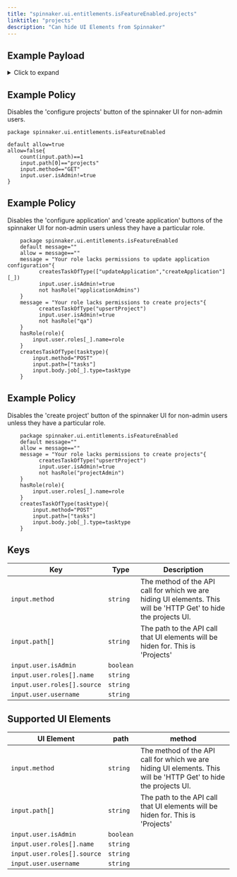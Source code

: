 ```yaml
---
title: "spinnaker.ui.entitlements.isFeatureEnabled.projects"
linktitle: "projects"
description: "Can hide UI Elements from Spinnaker"
---
```


## Example Payload

<details><summary>Click to expand</summary>

```json
{
  "input": {
    "body": {
      "": ""
    },
    "method": "GET",
    "path": [
      "projects"
    ],
    "user": {
      "isAdmin": false,
      "roles": [
        {
          "name": "armory-io",
          "source": "GITHUB_TEAMS"
        },
        {
          "name": "productmanagers",
          "source": "GITHUB_TEAMS"
        }
      ],
      "username": "myUserName"
    }
  }
}
```
</details>

## Example Policy
Disables the 'configure projects' button of the spinnaker UI for non-admin users.
```rego
package spinnaker.ui.entitlements.isFeatureEnabled

default allow=true
allow=false{
	count(input.path)==1
    input.path[0]=="projects"
    input.method=="GET"
    input.user.isAdmin!=true
}
```
## Example Policy
Disables the 'configure application' and 'create application' buttons of the spinnaker UI for non-admin users unless they have a particular role.
```rego
    package spinnaker.ui.entitlements.isFeatureEnabled
    default message=""
    allow = message==""
    message = "Your role lacks permissions to update application configuration"{
          createsTaskOfType(["updateApplication","createApplication"][_])
          input.user.isAdmin!=true
          not hasRole("applicationAdmins")
    }
    message = "Your role lacks permissions to create projects"{
          createsTaskOfType("upsertProject")
          input.user.isAdmin!=true
          not hasRole("qa")
    }
    hasRole(role){
        input.user.roles[_].name=role
    }
    createsTaskOfType(tasktype){
        input.method="POST"
        input.path=["tasks"]
        input.body.job[_].type=tasktype
    }
```
## Example Policy
Disables the 'create project' button of the spinnaker UI for non-admin users unless they have a particular role.
```rego
    package spinnaker.ui.entitlements.isFeatureEnabled
    default message=""
    allow = message==""
    message = "Your role lacks permissions to create projects"{
          createsTaskOfType("upsertProject")
          input.user.isAdmin!=true
          not hasRole("projectAdmin")
    }
    hasRole(role){
        input.user.roles[_].name=role
    }
    createsTaskOfType(tasktype){
        input.method="POST"
        input.path=["tasks"]
        input.body.job[_].type=tasktype
    }
```

## Keys

| Key                         | Type      | Description |
| --------------------------- | --------- | ----------- |
| `input.method`              | `string`  | The method of the API call for which we are hiding UI elements. This will be 'HTTP Get' to hide the projects UI.            |
| `input.path[]`              | `string`  | The path to the API call that UI elements will be hiden for. This is 'Projects'            |
| `input.user.isAdmin`        | `boolean` |             |
| `input.user.roles[].name`   | `string`  |             |
| `input.user.roles[].source` | `string`  |             |
| `input.user.username`       | `string`  |             |

## Supported UI Elements

| UI Element                         | path      | method |
| --------------------------- | --------- | ----------- |
| `input.method`              | `string`  | The method of the API call for which we are hiding UI elements. This will be 'HTTP Get' to hide the projects UI.            |
| `input.path[]`              | `string`  | The path to the API call that UI elements will be hiden for. This is 'Projects'            |
| `input.user.isAdmin`        | `boolean` |             |
| `input.user.roles[].name`   | `string`  |             |
| `input.user.roles[].source` | `string`  |             |
| `input.user.username`       | `string`  |             |
